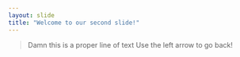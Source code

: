 ```yaml
---
layout: slide
title: "Welcome to our second slide!"
---
```

> Damn this is a proper line of text
Use the left arrow to go back!
